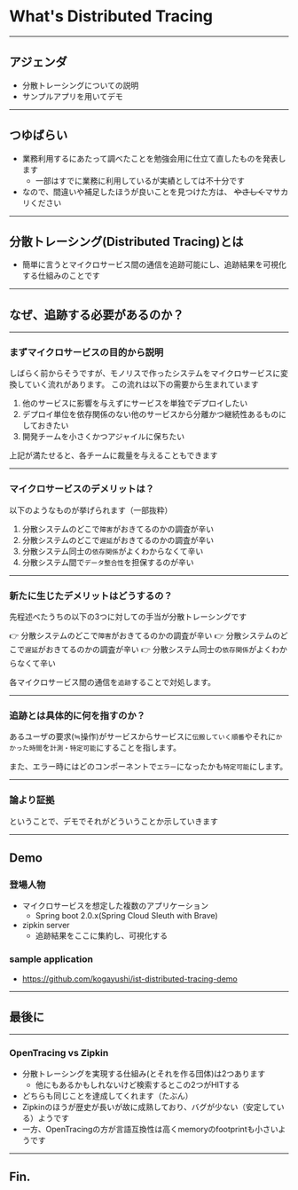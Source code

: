 <!-- $theme: gaia -->
<!-- $size: 16:9 -->
<!-- page_number: true -->
<!-- *page_number: false -->
<!-- *footer: -->
<!-- footer: What's distributed tracing -->
<!-- *footer -->

# What's Distributed Tracing

---
## アジェンダ
- 分散トレーシングについての説明
- サンプルアプリを用いてデモ

---
## つゆばらい
- 業務利用するにあたって調べたことを勉強会用に仕立て直したものを発表します
	- 一部はすでに業務に利用しているが実績としては不十分です
- なので、間違いや補足したほうが良いことを見つけた方は、
~~やさしく~~マサカリください 

---
## 分散トレーシング(Distributed Tracing)とは

- 簡単に言うとマイクロサービス間の通信を追跡可能にし、追跡結果を可視化する仕組みのことです

---
## なぜ、追跡する必要があるのか？

---
### まずマイクロサービスの目的から説明

しばらく前からそうですが、モノリスで作ったシステムをマイクロサービスに変換していく流れがあります。
この流れは以下の需要から生まれています

1. 他のサービスに影響を与えずにサービスを単独でデプロイしたい
2. デプロイ単位を依存関係のない他のサービスから分離かつ継続性あるものにしておきたい
3. 開発チームを小さくかつアジャイルに保ちたい

上記が満たせると、各チームに裁量を与えることもできます


---
### マイクロサービスのデメリットは？
以下のようなものが挙げられます（一部抜粋）
1. 分散システムのどこで`障害`がおきてるのかの調査が辛い
2. 分散システムのどこで`遅延`がおきてるのかの調査が辛い
3. 分散システム同士の`依存関係`がよくわからなくて辛い
4. 分散システム間で`データ整合性`を担保するのが辛い

---
### 新たに生じたデメリットはどうするの？
先程述べたうちの以下の3つに対しての手当が分散トレーシングです

👉 分散システムのどこで`障害`がおきてるのかの調査が辛い
👉 分散システムのどこで`遅延`がおきてるのかの調査が辛い
👉 分散システム同士の`依存関係`がよくわからなくて辛い

各マイクロサービス間の通信を`追跡`することで対処します。

---
### 追跡とは具体的に何を指すのか？
あるユーザの要求(≒操作)がサービスからサービスに`伝搬していく順番`やそれに`かかった時間`を`計測・特定可能`にすることを指します。

また、エラー時にはどのコンポーネントで`エラー`になったかも`特定可能`にします。

---
### 論より証拠
ということで、デモでそれがどういうことか示していきます

---

## Demo
### 登場人物
- マイクロサービスを想定した複数のアプリケーション
 	- Spring boot 2.0.x(Spring Cloud Sleuth with Brave)
- zipkin server
	- 追跡結果をここに集約し、可視化する

### sample application
- https://github.com/kogayushi/ist-distributed-tracing-demo


---
## 最後に
---

### OpenTracing vs Zipkin
- 分散トレーシングを実現する仕組み(とそれを作る団体)は2つあります
	- 他にもあるかもしれないけど検索するとこの2つがHITする
- どちらも同じことを達成してくれます（たぶん）
- Zipkinのほうが歴史が長いが故に成熟しており、バグが少ない（安定している）ようです
- 一方、OpenTracingの方が言語互換性は高くmemoryのfootprintも小さいようです

---

## Fin.